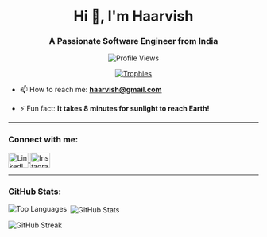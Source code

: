 <h1 align="center">Hi 👋, I'm Haarvish</h1>
<h3 align="center">A Passionate Software Engineer from India</h3>

<p align="center">
  <img src="https://komarev.com/ghpvc/?username=chevulahaarvish&label=Profile%20Views&color=0e75b6&style=flat" alt="Profile Views" />
</p>

<p align="center">
  <a href="https://github.com/ryo-ma/github-profile-trophy">
    <img src="https://github-profile-trophy.vercel.app/?username=chevulahaarvish&theme=algolia&no-bg=true&no-frame=true" alt="Trophies" />
  </a>
</p>

- 📫 How to reach me: **haarvish@gmail.com**

- ⚡ Fun fact: **It takes 8 minutes for sunlight to reach Earth!**

---

<h3 align="left">Connect with me:</h3>
<p align="left">
  <a href="https://www.linkedin.com/in/chevula-haarvish" target="_blank">
    <img align="center" src="https://raw.githubusercontent.com/rahuldkjain/github-profile-readme-generator/master/src/images/icons/Social/linked-in-alt.svg" alt="LinkedIn" height="30" width="40" />
  </a>
  <a href="https://www.instagram.com/techtangoo" target="blank">
    <img align="center" src="https://raw.githubusercontent.com/rahuldkjain/github-profile-readme-generator/master/src/images/icons/Social/instagram.svg" alt="Instagram" height="30" width="40" />
  </a>
</p>

---

<h3 align="left">GitHub Stats:</h3>
<p>
  <img align="left" src="https://github-readme-stats.vercel.app/api/top-langs?username=chevulahaarvish&show_icons=true&locale=en&layout=compact&theme=radical" alt="Top Languages" />
</p>

<p>&nbsp;<img align="center" src="https://github-readme-stats.vercel.app/api?username=chevulahaarvish&show_icons=true&locale=en&theme=radical" alt="GitHub Stats" /></p>

<p><img align="center" src="https://github-readme-streak-stats.herokuapp.com/?user=chevulahaarvish&theme=radical" alt="GitHub Streak" /></p>
